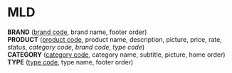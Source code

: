 # MLD

**BRAND** (<ins>brand code</ins>, brand name, footer order)  
**PRODUCT** (<ins>product code</ins>, product name, description, picture, price, rate, status, _category code_, _brand code_, _type code_)  
**CATEGORY** (<ins>category code</ins>, category name, subtitle, picture, home order)  
**TYPE** (<ins>type code</ins>, type name, footer order)